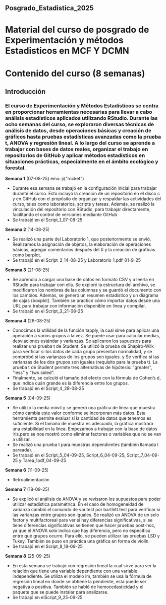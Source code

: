 ## Posgrado_Estadistica_2025
# Material del curso de posgrado de Experimentación y métodos Estadisticos en MCF Y DCMN
# Contenido del curso (8 semanas)

## Introducción
### El curso de Experimentación y Métodos Estadísticos se centra en proporcionar herramientas necesarias para llevar a cabo análisis estadísticos aplicados utilizando RStudio. Durante las ocho semanas del curso, se exploraron diversas técnicas de análisis de datos, desde operaciones básicas y creación de gráficos hasta pruebas estadísticas avanzadas como la prueba t, ANOVA y regresión lineal. A lo largo del curso se aprende a trabajar con bases de datos reales, organizar el trabajo en repositorios de GitHub y aplicar métodos estadísticos en situaciones prácticas, especialmente en el ámbito ecológico y forestal.
 
 **Semana 1** (07-08-25) emo::ji("rocket")
 + Durante esa semana se trabajó en la configuración inicial para trabajar durante el curso.  Esto incluyó la creación de un repositorio en el disco c y en GitHub con el propósito de organizar y respaldar las actividades del curso, tales como laboratorios, scripts y tareas. Además, se realizó la vinculación del repositorio con RStudio, para trabajar directamente, facilitando el control de versiones mediante GitHub
 + Se trabajó en el Script_1_07-08-25 

 **Semana 2** (14-08-25)
 + Se realizó una parte del Laboratorio 1, que posteriormente se envió. Realizamos la asignación de objetos, la elaboración de operaciones básicas, agregar comentarios después del # y la creación de gráficas como  barplot.
 + Se trabajó en el Script_2_14-08-25 y Laboratorio_1.pdf_01-9-25

**Semana 3** (21-08-25)
 + Se aprendió a cargar una base de datos en formato CSV y a leerla en RStudio para trabajar con ella. Se exploró la estructura del archivo, se modificaron los nombres de las columnas y se guardó el documento con los cambios. Además, se generó un resumen estadístico y un diagrama de cajas (boxplot). También se practicó cómo importar datos desde una URL para trabajar con información disponible en línea y compilar. 
 + Se trabajó en el Script_3_21-08-25

 **Semana 4** (28-08-25)
 + Conocimos la utilidad de la función tapply, la cual sirve para aplicar una operación a varios grupos a la vez. Se puede usar para calcular medias, desviaciones estándar y varianzas. Se aplicaron los supuestos para realizar una prueba t de Student. Se utilizó la prueba de Shapiro-Wilk para verificar si los datos de cada grupo presentan normalidad, y se comprobó si las varianzas de los grupos son iguales. y Se verifica si las varianzas de los dos grupos son iguales (requisito para la prueba t). La prueba t de Student permite tres alternativas de hipótesis: "greater", "less" y "two.sided".
 + Finalmente, se calculó el tamaño del efecto con la fórmula de Cohen’s d, que indica cuán grande es la diferencia entre los grupos.
 + Se trabajó en el Script_4_28-08-25

 **Semana 5** (04-09-25)
 + Se utilizó la media móvil y se generó una gráfica de línea que muestra cómo cambia este valor conforme se incorporan más datos. Esta herramienta permite evaluar si la cantidad de datos que tenemos es suficiente. Si el tamaño de muestra es adecuado, la gráfica mostrará una estabilidad en la línea. Empezamos a trabajar con la base de datos Iris,pero se nos mostró como eliminar factores o variables que no se van a utilizar.
 + Se realizó una prueba t para muestras dependientes (también llamada t pareada). . 
 + Se trabajó en el Script_5_04-09-25, Script_6_04-09-25, Script_7_04-09-25 y Tarea_1pdf_04-09-25

 **Semana 6** (11-09-25)
 + Retroalimentación

 **Semana 7** (18-09-25)
 + Se explicó el análisis de ANOVA y se revisaron los supuestos para poder utilizar estadística paramétrica. En el caso de homogeneidad de varianza cambió el comando de var.test por bartlett.test para verificar si las varianzas entre grupos son iguales. Se realizó un ANOVA de un solo factor y multifactoreal para ver si hay diferencias significativas, si se tiene diferencias significativas se tienen que hacer pruebas post-hoc, ya que el ANOVA solo indica que hay diferencia, pero no especifica entre qué grupos ocurre. Para ello, se pueden utilizar las pruebas LSD y Tukey. También se puso en práctica una gráfica en forma de violín. 
 + Se trabajó en el Script_8_18-09-25

 **Semana 8** (25-09-25)
 + En esta semana se trabajó con regresión lineal la cual sirve para ver la relación que tiene una variable dependiente con una variable independiente. Se utiliza el modelo lm, también se usa la fórmula de regresión lineal en donde se obtiene la pendiente, esta puede ser negativa o positiva. También se habló de homocedasticidad y el paquete que se puede instalar para analizarse. 
 + Se trabajó en elScript_9_25-09-25
